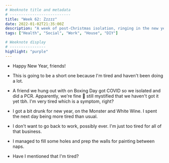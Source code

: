 ```yaml
---
# Weeknote title and metadata
# ---------------------------
title: "Week 62: Zzzzz"
date: 2022-01-02T21:35:00Z
description: "A week of post-Christmas isolation, ringing in the new year, feeling very antiwork, painting prep, and being incredibly tired."
tags: ["Health", "Social", "Work", "House", "DIY"]

# Weeknote display
# ----------------
highlight: "purple"
---
```


  * Happy New Year, friends!

  * This is going to be a short one because I'm tired and haven't been doing a lot.

  * A friend we hung out with on Boxing Day got COVID so we isolated and did a PCR. Apparently, we're fine :shrug: still mystified that we haven't got it yet tbh. I'm very tired which is a symptom, right?

  * I got a bit drunk for new year, on the Monster and White Wine. I spent the next day being more tired than usual.

  * I don't want to go back to work, possibly ever. I'm just too tired for all of that business.

  * I managed to fill some holes and prep the walls for painting between naps.

  * Have I mentioned that I'm tired?
